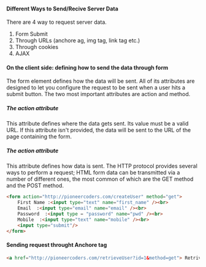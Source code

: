 <h4>Different Ways to Send/Recive Server Data</h4>
<p>There are 4 way to request server data.</p>
<ol type="1">
	<li>Form Submit</li>
	<li>Through URLs (anchore ag, img tag, link tag etc.)</li>
	<li>Through cookies</li>
	<li>AJAX</li>
</ol>

<h4>On the client side: defining how to send the data through form </h4>
<p> The form element defines how the data will be sent. All of its attributes are designed to let you configure the request to be sent when a user hits a submit button. The two most important attributes are action and method.
</p>

<h5> The action attribute</h5>
<p>This attribute defines where the data gets sent. Its value must be a valid URL. If this attribute isn't provided, the data will be sent to the URL of the page containing the form.</p>
<h5> The action attribute</h5>
<p> This attribute defines how data is sent. The HTTP protocol provides several ways to perform a request; HTML form data can be transmitted via a number of different ones, the most common of which are the GET method and the POST method.</p>

```html
<form action="http://pioneercoders.com/createUser" method="get">
	First Name :<input type="text" name="first_name" /><br>
	Email  :<input type="email" name="email" /><br>
	Password  :<input type = "password" name="pwd" /><br>
	Mobile  :<input type="text" name="mobile" /><br>	
	<input type="submit"/>
</form>
```

<h4>Sending request throught Anchore tag </h4>

```html
<a href="http://pioneercoders.com/retrieveUser?id=1&method=get"> Retrive user data</a>
```

